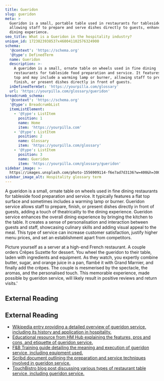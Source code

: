 ```yaml
---
title: Gueridon
slug: gueridon
meta: >
  Gueridon is a small, portable table used in restaurants for tableside service,
  allowing staff to prepare and serve dishes directly to guests, enhancing the
  dining experience.
seo_title: What is a Gueridon in the hospitality industry?
unique_id: 1723823938537x460041102576324900
schema:
  '@context': 'https://schema.org'
  '@type': DefinedTerm
  name: Gueridon
  description: >-
    A gueridon is a small, ornate table on wheels used in fine dining
    restaurants for tableside food preparation and service. It features a flat
    top and may include a warming lamp or burner, allowing staff to prepare,
    finish, or present dishes directly in front of guests.
  inDefinedTermSet: 'https://yourpilla.com/glossary'
  url: 'https://yourpilla.com/glossary/gueridon'
breadcrumb_schema:
  '@context': 'https://schema.org'
  '@type': BreadcrumbList
  itemListElement:
    - '@type': ListItem
      position: 1
      name: Home
      item: 'https://yourpilla.com'
    - '@type': ListItem
      position: 2
      name: Glossary
      item: 'https://yourpilla.com/glossary'
    - '@type': ListItem
      position: 3
      name: Gueridon
      item: 'https://yourpilla.com/glossary/gueridon'
sidebar_image: >-
  https://images.unsplash.com/photo-1556909114-f6e7ad7d3136?w=400&h=300&fit=crop&auto=format
sidebar_image_alt: Hospitality glossary term
---
```


A gueridon is a small, ornate table on wheels used in fine dining restaurants for tableside food preparation and service. It typically features a flat top surface and sometimes includes a warming lamp or burner. Gueridon service allows staff to prepare, finish, or present dishes directly in front of guests, adding a touch of theatricality to the dining experience. Gueridon service enhances the overall dining experience by bringing the kitchen to the table. It creates a sense of personalisation and interaction between guests and staff, showcasing culinary skills and adding visual appeal to the meal. This type of service can increase customer satisfaction, justify higher menu prices, and set an establishment apart from competitors.

Picture yourself as a server at a high-end French restaurant. A couple orders Crêpes Suzette for dessert. You wheel the gueridon to their table, laden with ingredients and equipment. As they watch, you expertly combine butter, sugar, and orange juice in a pan, flambé it with Grand Marnier, and finally add the crêpes. The couple is mesmerised by the spectacle, the aromas, and the personalised touch. This memorable experience, made possible by gueridon service, will likely result in positive reviews and return visits.'

## External Reading



## External Reading

*   [Wikipedia entry providing a detailed overview of gueridon service, including its history and application in hospitality.](https://en.wikipedia.org/wiki/Gueridon_service)
*   [Educational resource from HM Hub explaining the features, pros and cons, and etiquette of gueridon service.](https://hmhub.in/2nd-sem-f-b-service-notes/gueridon-service-2/)
*   [F&B Training guide detailing the meaning and execution of gueridon service, including equipment used.](https://fandbtraining.net/advanced-service/gueridon-serivce/)
*   [Scribd document outlining the preparation and service techniques involved in gueridon service.](https://www.scribd.com/document/411936984/UNIT-3-gueridon-service-pdf)
*   [TouchBistro blog post discussing various types of restaurant table service, including gueridon service.](https://www.touchbistro.com/blog/what-is-table-service-in-a-restaurant/#:~:text=Gueridon%20Service,-Imagine%20a%20dining%20experience%20that)
